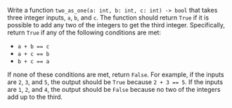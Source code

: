 
Write a function `two_as_one(a: int, b: int, c: int) -> bool` that takes three integer inputs, `a`, `b`, and `c`. The function should return `True` if it is possible to add any two of the integers to get the third integer. Specifically, return `True` if any of the following conditions are met:

- `a + b == c`
- `a + c == b`
- `b + c == a`

If none of these conditions are met, return `False`. For example, if the inputs are `2`, `3`, and `5`, the output should be `True` because `2 + 3 == 5`. If the inputs are `1`, `2`, and `4`, the output should be `False` because no two of the integers add up to the third.
